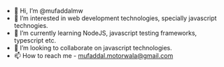 - 👋 Hi, I’m @mufaddalmw
- 👀 I’m interested in web development technologies, specially javascript technogies.
- 🌱 I’m currently learning NodeJS, javascript testing frameworks, typescript etc.
- 💞️ I’m looking to collaborate on javascript technologies.
- 📫 How to reach me - mufaddal.motorwala@gmail.com

<!---
mufaddalmw/mufaddalmw is a ✨ special ✨ repository because its `README.md` (this file) appears on your GitHub profile.
You can click the Preview link to take a look at your changes.
--->
